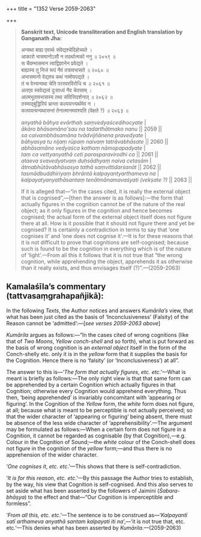 +++
title = "1352 Verse 2059-2063"

+++
> **Sanskrit text, Unicode transliteration and English translation by Ganganath Jha:** 
>
> अन्यथा बाह्य एवार्थः संवेद्यश्चेदिहोच्यते ।  
> आकारो भासमानोऽसौ न तदर्थात्मको ननु ॥ २०५९ ॥  
> स चैवम्भासमान त्वाद्विज्ञानेन प्रवेद्यते ।  
> बाह्यस्य तु निजं रूपं नैवं तत्रावभासते ॥ २०६० ॥  
> अभासमानो वेद्यश्च कथं नामोपपद्यते ।  
> तं च वेत्त्यन्यथा चेति परस्परविरोधि च ॥ २०६१ ॥  
> अतएव स्ववेद्यत्वं दुःसाध्यं नैव चेतसाम् ।  
> आत्मभूतावभासस्य तथा संवित्तिदर्शनात् ॥ २०६२ ॥  
> तस्माद्बुद्धिरियं भ्रान्ता कल्पयन्त्यर्थमेव न ।  
> कल्पयत्यन्यथासन्तं तेनात्मानमवश्यति (वेक्षते ?) ॥ २०६३ ॥ 
>
> *anyathā bāhya evārthaḥ saṃvedyaścedihocyate* \|  
> *ākāro bhāsamāno'sau na tadarthātmako nanu* \|\| 2059 \|\|  
> *sa caivambhāsamāna tvādvijñānena pravedyate* \|  
> *bāhyasya tu nijaṃ rūpaṃ naivaṃ tatrāvabhāsate* \|\| 2060 \|\|  
> *abhāsamāno vedyaśca kathaṃ nāmopapadyate* \|  
> *taṃ ca vettyanyathā ceti parasparavirodhi ca* \|\| 2061 \|\|  
> *ataeva svavedyatvaṃ duḥsādhyaṃ naiva cetasām* \|  
> *ātmabhūtāvabhāsasya tathā saṃvittidarśanāt* \|\| 2062 \|\|  
> *tasmādbuddhiriyaṃ bhrāntā kalpayantyarthameva na* \|  
> *kalpayatyanyathāsantaṃ tenātmānamavaśyati (vekṣate ?)* \|\| 2063 \|\| 
>
> If it is alleged that—“in the cases cited, it is really the external object that is cognised”,—[then the answer is as follows]:—the form that actually figures in the cognition cannot be of the nature of the real object; as it only figures in the cognition and hence becomes cognised; the actual form of the external object itself does not figure there at all. How is it possible that it should not figure there and yet be cognised? It is certainly a contradiction in terms to say that ‘one cognises it’ and ‘one does not cognise it’.—It is for these reasons that it is not difficult to prove that cognitions are self-cognised; because such is found to be the cognition in everything which is of the nature of ‘light’.—From all this it follows that it is not true that “the wrong cognition, while apprehending the object, apprehends it as otherwise than it really exists, and thus envisages itself (?)”.—(2059-2063)



## Kamalaśīla’s commentary (tattvasaṃgrahapañjikā):

In the following *Texts*, the Author notices and answers *Kumārila’s* view, that what has been just cited as the basis of ‘Inconclusiveness’ (Falsity) of the Reason cannot be ‘admitted’:—[*see verses 2059-2063 above*]

*Kumārila* argues as follows:—“In the cases cited of wrong cognitions (like that of *Two Moons*, *Yellow conch-shell* and so forth), what is put forward as the basis of wrong cognition is an *external object* itself in the form of the Conch-shelly etc. only it is in the *yellow* form that it supplies the basis for the Cognition. Hence there is no ‘falsity’ (or ‘Inconclusiveness’) at all”.

The answer to this is—‘*The form that actually figures*, *etc. etc*.’—What is meant is briefly as follows:—The only right view is that that same form can be apprehended by a certain Cognition which actually figures in that Cognition; otherwise every Cognition would apprehend everything. Thus then, ‘being apprehended’ is invariably concomitant with ‘appearing or figuring’. In the Cognition of the *Yellow* form, the *white* form does not figure, at all; because what is meant to be perceptible is not actually perceived; so that the wider character of ‘appearing or figuring’ being absent, there must be absence of the less wide character of ‘apprehensibility’.—The argument may be formulated as follows:—When a certain form does not figure in a Cognition, it cannot be regarded as cognisable (by that Cognition),—e.g. Colour in the Cognition of Sound;—the *white* colour of the Conch-shell does not figure in the cognition of the *yellow* form;—and thus there is no apprehension of the wider character.

‘*One cognises it*, *etc. etc*.’—This shows that there is self-contradiction.

‘*It is for this reason*, *etc. etc*.’—By this passage the Author tries to establish, by the way, his view that Cognition is self-cognised. And this also serves to set aside what has been asserted by the followers of Jaimini (*Śabara-bhāṣya*) to the effect and that—“Our Cognition is imperceptible and formless”.

‘*From all this, etc. etc*.’—The sentence is to be construed as—‘*Kalpayantī satī arthameva anyathā santam kalpayati iti na*’,—‘it is not true that, etc. etc.’—This denies what has been asserted by *Kumārila*.—(2059-2063)


